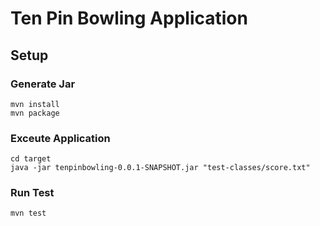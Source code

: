 # Ten Pin Bowling Application

## Setup

### Generate Jar
```
mvn install
mvn package
```

### Exceute Application

```
cd target
java -jar tenpinbowling-0.0.1-SNAPSHOT.jar "test-classes/score.txt"
```

### Run Test

```
mvn test
```